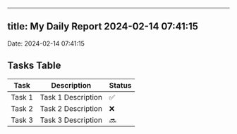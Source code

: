 
---
title: My Daily Report 2024-02-14 07:41:15
---

Date: 2024-02-14 07:41:15

## Tasks Table

| Task | Description | Status |
|------|-------------|--------|
| Task 1 | Task 1 Description | ✅ |
| Task 2 | Task 2 Description | ❌ |
| Task 3 | Task 3 Description | 🔜 |
